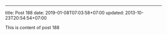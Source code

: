 ---
title: Post 188
date: 2019-01-08T07:03:58+07:00
updated: 2013-10-23T20:54:54+07:00

This is content of post 188
